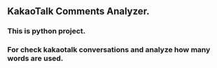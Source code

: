 ## KakaoTalk Comments Analyzer.

### This is python project.
### For check kakaotalk conversations and analyze how many words are used.

